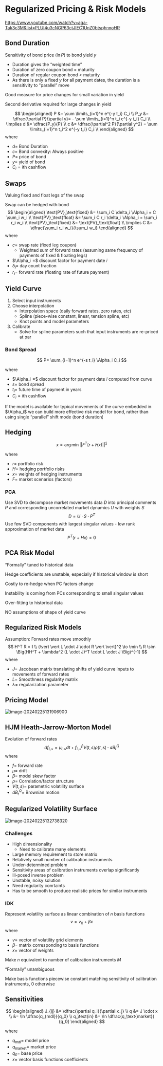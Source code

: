# Regularized Pricing & Risk Models

https://www.youtube.com/watch?v=aga-Tak3c3M&list=PLUl4u3cNGP63ctJIEC1UnZ0btsphnnoHR

## Bond Duration

Sensitivity of bond price $(\ln P)$ to bond yield $y$

- Duration gives the “weighted time”
- Duration of zero coupon bond = maturity
- Duration of regular coupon bond < maturity
- As there is only a fixed $y$ for all payment dates, the duration is a sensitivity to “parallel” move

Good measure for price changes for small variation in yield

Second derivative required for large changes in yield

$$
\begin{aligned}
P &= \sum \limits_{i=1}^n e^{-y t_i} C_i \\
P_y &= \dfrac{\partial P}{\partial y}= - \sum \limits_{i=1}^n t_i e^{-y t_i} C_i \\
\implies d &= \dfrac{P_y}{P} \\
c &= \dfrac{\partial^2 P}{\partial y^2} = \sum \limits_{i=1}^n t_i^2 e^{-y t_i} C_i \\
\end{aligned}
$$
where

- $d=$ Bond Duration
- $c =$ Bond convexity: Always positive
- $P=$ price of bond
- $y=$ yield of bond
- $C_i = i$th cashflow

## Swaps

Valuing fixed and float legs of the swap

Swap can be hedged with bond
$$
\begin{aligned}
\text{PV}_\text{fixed} &= \sum_i C \delta_i \Alpha_i = C \sum_i w_i \\
\text{PV}_\text{float} &= \sum_i C r_i \delta_i \Alpha_i = \sum_i r_i w_i \\
\text{PV}_\text{fixed} &= \text{PV}_\text{float} \\
\implies C &= \dfrac{\sum_i r_i w_i}{\sum_i w_i}
\end{aligned}
$$
where

- $c =$ swap rate (fixed leg coupon)
  - Weighted sum of forward rates (assuming same frequency of payments of fixed & floating legs)
- $\Alpha_i =$ discount factor for payment date $i$
- $\delta_i =$ day count fraction
- $r_i =$ forward rate (floating rate of future payment)

## Yield Curve

1. Select input instruments
2. Choose interpolation
   - Interpolation space (daily forward rates, zero rates, etc)
   - Spline (piece-wise constant, linear, tension spline, etc)
   - Knot points and model parameters
3. Calibrate
   - Solve for spline parameters such that input instruments are re-priced at par

### Bond Spread

$$
P= \sum_{i=1}^n e^{-s t_i} \Alpha_i C_i
$$

where

- $\Alpha_i =$ discount factor for payment date $i$ computed from curve
- $s=$ bond spread
- $t_i =$ future time of payment in years
- $C_i = i$th cashflow

If the model is available for typical movements of the curve embedded in $\Alpha_i$ we can build more effective risk model for bond, rather than using single “parallel” shift mode (bond duration)

## Hedging

$$
x = \arg \min {\left \vert \left \vert F^T (r + Hx ) \right \vert \right \vert}^2
$$

where

- $r =$ portfolio risk
- $H =$ hedging portfolio risks
- $x =$ weights of hedging instruments
- $F =$ market scenarios (factors)

### PCA

Use SVD to decompose market movements data $D$ into principal comments $P$ and corresponding uncorrelated market dynamics $U$ with weights $S$
$$
D = U \cdot S \cdot P^T
$$
Use few SVD components with largest singular values - low rank approximation of market data
$$
P^T (r + Hx) = 0
$$

## PCA Risk Model

“Formally” tuned to historical data

Hedge coefficients are unstable, especially if historical window is short

Costly to re-hedge when PC factors change

Instability is coming from PCs corresponding to small singular values

Over-fitting to historical data

NO assumptions of shape of yield curve

## Regularized Risk Models

Assumption: Forward rates move smoothly
$$
H^T R = I \\
{\vert \vert L \cdot J \cdot R \vert \vert}^2 \to \min \\
R \sim \Big(HH^T + \lambda^2 (L \cdot J)^T \cdot L \cdot J \Big)^{-1}
$$
where

- $J =$ Jacobean matrix translating shifts of yield curve inputs to movements of forward rates
- $L=$ Smoothness regularity matrix
- $\lambda =$ regularization parameter

## Pricing Model

![image-20240225131906900](./assets/image-20240225131906900.png)

## HJM Heath-Jarrow-Morton Model

Evolution of forward rates
$$
{df}_{t, s} = \mu_{t, s} dt + f_{t, s}^\beta V(t, s) \rho (t, s) \cdot dB_t^Q
$$
where

- $f =$ forward rate
- $\mu=$ drift
- $\beta=$ model skew factor
- $\rho=$ Correlation/factor structure
- $V(t, s)=$ parametric volatility surface
- $d B_t^Q =$ Brownian motion

## Regularized Volatility Surface

![image-20240225132738320](./assets/image-20240225132738320.png)

### Challenges

- High dimensionality
  - Need to calibrate many elements
- Large memory requirement to store matrix
- Relatively small number of calibration instruments
- Under-determined problem
- Sensitivity areas of calibration instruments overlap significantly
- Ill-posed inverse problem
- Unstable, noisy solution
- Need regularity conrtaints
- Has to be smooth to produce realistic prices for similar instruments

### IDK

Represent volatility surface as linear combination of $n$ basis functions
$$
v = v_0 + \beta x
$$
where

- $v =$ vector of volatility grid elements
- $\beta=$ matrix corresponding to basis functions
- $x=$ vector of weights

Make $n$ equivalent to number of calibration instruments $M$

“Formally” unambiguous

Make basis functions piecewise constant matching sensitivity of calibration instruments, 0 otherwise

## Sensitivities

$$
\begin{aligned}
J_{ij}
&= \dfrac{\partial q_i}{\partial x_j} \\
q
&= J \cdot x \\
&= \ln \dfrac{q_{mdl}}{q_0} \\
q_\text{in} &= \ln \dfrac{q_\text{market}}{q_0}
\end{aligned}
$$

where

- $q_{mdl} =$  model price
- $q_\text{market} =$  market price
- $q_0 =$ base price
- $x=$ vector basis functions coefficients
